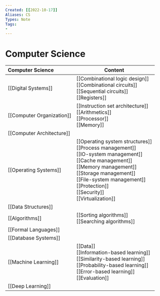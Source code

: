```yaml
---
Created: [[2022-10-17]]
Aliases: CS
Types: Note
Tags: 
- 
---
```

# Computer Science
| Computer Science          | Content                                                                                                                                                                                                                                                |
|:------------------------- | ------------------------------------------------------------------------------------------------------------------------------------------------------------------------------------------------------------------------------------------------------ |
| [[Digital Systems]]       | [[Combinational logic design]]<br>[[Combinational circuits]]<br>[[Sequential circuits]]<br>[[Registers]]                                                                                                                                               |
| [[Computer Organization]] | [[Instruction set architecture]]<br>[[Arithmetics]]<br>[[Processor]]<br>[[Memory]]                                                                                                                                                                     |
| [[Computer Architecture]] |                                                                                                                                                                                                                                                        |
| [[Operating Systems]]     | [[Operating system structures]]<br>[[Process management]]<br>[[IO-system management]]<br>[[Cache management]]<br>[[Memory management]]<br>[[Storage management]]<br>[[File-system management]]<br>[[Protection]]<br>[[Security]]<br>[[Virtualization]] |
| [[Data Structures]]       |                                                                                                                                                                                                                                                        |
| [[Algorithms]]            | [[Sorting algorithms]]<br>[[Searching algorithms]]                                                                                                                                                                                                     |
| [[Formal Languages]]      |                                                                                                                                                                                                                                                        |
| [[Database Systems]]      |                                                                                                                                                                                                                                                        |
| [[Machine Learning]]      | [[Data]]<br>[[Information-based learning]]<br>[[Similarity-based learning]]<br>[[Probability-based learning]]<br>[[Error-based learning]]<br>[[Evaluation]]                                                                                            |
| [[Deep Learning]]         |                                                                                                                                                                                                                                                        |
